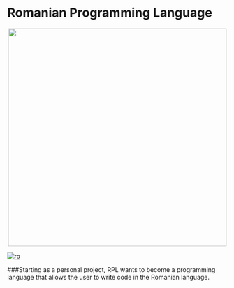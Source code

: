 ﻿# Romanian Programming Language 
<p align="center">
    <img width="500" height="500" src="https://user-images.githubusercontent.com/78075261/209578509-783d7844-a329-49cf-b7f3-a7a3d4176585.png">
</p>

[![ro](https://img.shields.io/badge/lang-ro-yellow.svg)](https://github.com/snepsnepy/romanian-programming-language/blob/main/README.ro.md)

###Starting as a personal project, RPL wants to become a programming language that allows the user to write code in the Romanian language.
